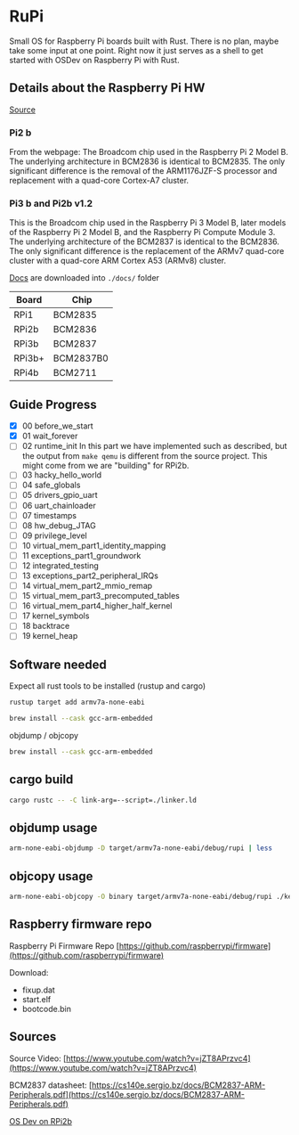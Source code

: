 # RuPi

Small OS for Raspberry Pi boards built with Rust.
There is no plan, maybe take some input at one point.
Right now it just serves as a shell to get started with OSDev on Raspberry Pi with Rust.

## Details about the Raspberry Pi HW

[Source](https://www.raspberrypi.com/documentation/computers/processors.html)

### Pi2 b

From the webpage:
The Broadcom chip used in the Raspberry Pi 2 Model B. The underlying architecture in BCM2836 is identical to BCM2835. The only significant difference is the removal of the ARM1176JZF-S processor and replacement with a quad-core Cortex-A7 cluster.

### Pi3 b and Pi2b v1.2

This is the Broadcom chip used in the Raspberry Pi 3 Model B, later models of the Raspberry Pi 2 Model B, and the Raspberry Pi Compute Module 3. The underlying architecture of the BCM2837 is identical to the BCM2836. The only significant difference is the replacement of the ARMv7 quad-core cluster with a quad-core ARM Cortex A53 (ARMv8) cluster.

[Docs](./docs/) are downloaded into `./docs/` folder

| Board | Chip |
|---|---|
| RPi1      |   BCM2835 |
| RPi2b     |   BCM2836 |
| RPi3b     |   BCM2837 |
| RPi3b+    |   BCM2837B0 |
| RPi4b     |   BCM2711 |

## Guide Progress

- [x] 00 before_we_start
- [x] 01 wait_forever
- [ ] 02 runtime_init
    In this part we have implemented such as described, but the output from `make qemu` is different from the source project. This might come from we are "building" for RPi2b.
- [ ] 03 hacky_hello_world
- [ ] 04 safe_globals
- [ ] 05 drivers_gpio_uart
- [ ] 06 uart_chainloader
- [ ] 07 timestamps
- [ ] 08 hw_debug_JTAG
- [ ] 09 privilege_level
- [ ] 10 virtual_mem_part1_identity_mapping
- [ ] 11 exceptions_part1_groundwork
- [ ] 12 integrated_testing
- [ ] 13 exceptions_part2_peripheral_IRQs
- [ ] 14 virtual_mem_part2_mmio_remap
- [ ] 15 virtual_mem_part3_precomputed_tables
- [ ] 16 virtual_mem_part4_higher_half_kernel
- [ ] 17 kernel_symbols
- [ ] 18 backtrace
- [ ] 19 kernel_heap

## Software needed

Expect all rust tools to be installed (rustup and cargo)

```sh
rustup target add armv7a-none-eabi
```

```sh
brew install --cask gcc-arm-embedded
```

objdump / objcopy

```sh
brew install --cask gcc-arm-embedded
```

## cargo build

```sh
cargo rustc -- -C link-arg=--script=./linker.ld
```

## objdump usage

```sh
arm-none-eabi-objdump -D target/armv7a-none-eabi/debug/rupi | less
```

## objcopy usage

```sh
arm-none-eabi-objcopy -O binary target/armv7a-none-eabi/debug/rupi ./kernel7.img
```

## Raspberry firmware repo

Raspberry Pi Firmware Repo [https://github.com/raspberrypi/firmware](https://github.com/raspberrypi/firmware)

Download:

- fixup.dat
- start.elf
- bootcode.bin

## Sources

Source Video: [https://www.youtube.com/watch?v=jZT8APrzvc4](https://www.youtube.com/watch?v=jZT8APrzvc4)

BCM2837 datasheet: [https://cs140e.sergio.bz/docs/BCM2837-ARM-Peripherals.pdf](https://cs140e.sergio.bz/docs/BCM2837-ARM-Peripherals.pdf)

[OS Dev on RPi2b](https://github.com/rust-embedded/rust-raspberrypi-OS-tutorials)